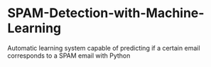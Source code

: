 # SPAM-Detection-with-Machine-Learning

Automatic learning system capable of predicting if a certain email corresponds to a SPAM email with Python
